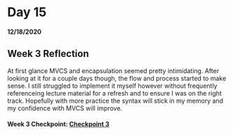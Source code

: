 # Day 15
__12/18/2020__

## Week 3 Reflection
At first glance MVCS and encapsulation seemed pretty intimidating. After looking at it for a couple days though, the flow and process started to make sense. I still struggled to implement it myself however without frequently referenceing lecture material for a refresh and to ensure I was on the right track. Hopefully with more practice the syntax will stick in my memory and my confidence with MVCS will improve.

#### Week 3 Checkpoint: [Checkpoint 3](https://trevor-r-allen.github.io/checkpoint3/)
